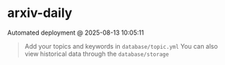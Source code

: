 # arxiv-daily
 Automated deployment @ 2025-08-13 10:05:11
> Add your topics and keywords in `database/topic.yml` 
> You can also view historical data through the `database/storage` 
